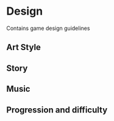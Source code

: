 # Design

Contains game design guidelines

## Art Style

## Story

## Music

## Progression and difficulty

